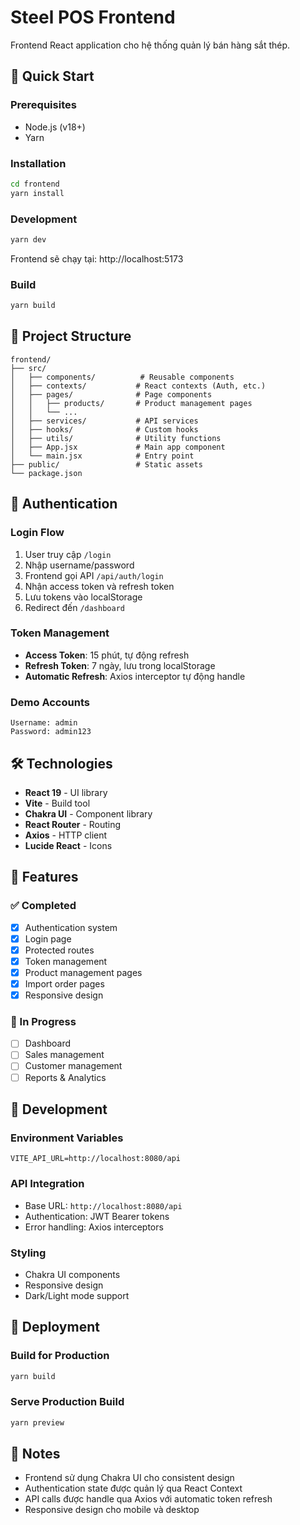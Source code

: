# Steel POS Frontend

Frontend React application cho hệ thống quản lý bán hàng sắt thép.

## 🚀 Quick Start

### Prerequisites

- Node.js (v18+)
- Yarn

### Installation

```bash
cd frontend
yarn install
```

### Development

```bash
yarn dev
```

Frontend sẽ chạy tại: http://localhost:5173

### Build

```bash
yarn build
```

## 📁 Project Structure

```
frontend/
├── src/
│   ├── components/          # Reusable components
│   ├── contexts/           # React contexts (Auth, etc.)
│   ├── pages/              # Page components
│   │   ├── products/       # Product management pages
│   │   └── ...
│   ├── services/           # API services
│   ├── hooks/              # Custom hooks
│   ├── utils/              # Utility functions
│   ├── App.jsx             # Main app component
│   └── main.jsx            # Entry point
├── public/                 # Static assets
└── package.json
```

## 🔐 Authentication

### Login Flow

1. User truy cập `/login`
2. Nhập username/password
3. Frontend gọi API `/api/auth/login`
4. Nhận access token và refresh token
5. Lưu tokens vào localStorage
6. Redirect đến `/dashboard`

### Token Management

- **Access Token**: 15 phút, tự động refresh
- **Refresh Token**: 7 ngày, lưu trong localStorage
- **Automatic Refresh**: Axios interceptor tự động handle

### Demo Accounts

```
Username: admin
Password: admin123
```

## 🛠️ Technologies

- **React 19** - UI library
- **Vite** - Build tool
- **Chakra UI** - Component library
- **React Router** - Routing
- **Axios** - HTTP client
- **Lucide React** - Icons

## 📱 Features

### ✅ Completed

- [x] Authentication system
- [x] Login page
- [x] Protected routes
- [x] Token management
- [x] Product management pages
- [x] Import order pages
- [x] Responsive design

### 🔄 In Progress

- [ ] Dashboard
- [ ] Sales management
- [ ] Customer management
- [ ] Reports & Analytics

## 🔧 Development

### Environment Variables

```env
VITE_API_URL=http://localhost:8080/api
```

### API Integration

- Base URL: `http://localhost:8080/api`
- Authentication: JWT Bearer tokens
- Error handling: Axios interceptors

### Styling

- Chakra UI components
- Responsive design
- Dark/Light mode support

## 🚀 Deployment

### Build for Production

```bash
yarn build
```

### Serve Production Build

```bash
yarn preview
```

## 📝 Notes

- Frontend sử dụng Chakra UI cho consistent design
- Authentication state được quản lý qua React Context
- API calls được handle qua Axios với automatic token refresh
- Responsive design cho mobile và desktop
